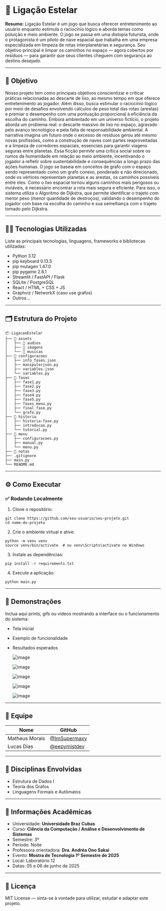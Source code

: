 # 🚀 Ligação Estelar

**Resumo:** Ligação Estelar é um jogo que busca oferecer entretenimento ao usuário enquanto estimula o raciocínio lógico e aborda temas como poluição e meio ambiente. O jogo se passa em uma distopia futurista, onde o protagonista é um piloto de nave espacial que trabalha em uma empresa especializada em limpeza de rotas interplanetárias e segurança. Seu objetivo principal é limpar os caminhos no espaço — agora cobertos por resíduos — para garantir que seus clientes cheguem com segurança ao destino desejado.

---

## 🎯 Objetivo

Nosso projeto tem como principais objetivos conscientizar e criticar práticas relacionadas ao descarte de lixo, ao mesmo tempo em que oferece entretenimento ao jogador. Além disso, busca estimular o raciocínio lógico por meio de desafios envolvendo cálculos de peso total das rotas (arestas) e premiar o desempenho com uma pontuação proporcional à eficiência da escolha do caminho.
Embora ambientado em um universo fictício, o projeto aborda um problema real: o descarte massivo de lixo no espaço, agravado pelo avanço tecnológico e pela falta de responsabilidade ambiental. A narrativa imagina um futuro onde o excesso de resíduos gerou até mesmo novas profissões, como a construção de naves com partes reaproveitadas e a limpeza de corredores espaciais, essenciais para garantir viagens seguras entre planetas. Essa ficção permite uma crítica social sobre os rumos da humanidade em relação ao meio ambiente, incentivando o jogador a refletir sobre sustentabilidade e consequências a longo prazo das ações humanas.
O jogo se baseia em conceitos de grafo com o espaço sendo representado como um grafo conexo, ponderado e não direcionado, onde os vértices representam planetas e as arestas, os caminhos possíveis entre eles. Como o lixo espacial tornou alguns caminhos mais perigosos ou inviáveis, é necessário encontrar a rota mais segura e eficiente. Para isso, o sistema utiliza o Algoritmo de Dijkstra, que permite identificar o trajeto com menor peso (menor quantidade de destroços), validando o desempenho do jogador com base na escolha do caminho e sua semelhança com o trajeto tomado pelo Dijkstra.


---

## 👨‍💻 Tecnologias Utilizadas

Liste as principais tecnologias, linguagens, frameworks e bibliotecas utilizadas:

- Python 3.12
- pip keyboard 0.13.5
- pip mutagen  1.47.0
- pip pygame   2.6.1
- Streamlit / FastAPI / Flask
- SQLite / PostgreSQL
- React / HTML + CSS + JS
- Graphviz / NetworkX (caso use grafos)
- Outros...


---

## 🗂️ Estrutura do Projeto 
```
📦 LigacaoEstelar
├── 📁 assets
│   ├── 📁 audios
│   ├── 📁 imagens
│   └── 📁 musicas
├── 📁 configuracoes
│   ├── info_fases.json
│   ├── manipulerjson.py
│   ├── variables.json
│   └── variables.py
├── 📁 fases
│   ├── fase1.py
│   ├── fase2.py
│   ├── fase3.py
│   ├── fase4.py
│   ├── fase5.py
│   ├── fases_menu.py
│   ├── final_fase.py
│   └── grafo.py
├── 📁 historia
│   ├── historia-fase.py
│   ├── introducao.py
│   └── tutorial.py
├── 📁 menu
│   ├── configuracoes.py
│   ├── manual.py
│   └── menu.py
├── 📁 notas
├── .gitignore
├── main.py
└── README.md

```

---

## ⚙️ Como Executar

### ✅ Rodando Localmente

1. Clone o repositório:

```
git clone https://github.com/seu-usuario/seu-projeto.git
cd nome-do-projeto
```

2. Crie o ambiente virtual e ative:

```
python -m venv venv
source venv/bin/activate  # ou venv\Scripts\activate no Windows
```

3. Instale as dependências:

```
pip install -r requirements.txt
```

4. Execute a aplicação:

```
python main.py
```

---

## 📸 Demonstrações

Inclua aqui prints, gifs ou vídeos mostrando a interface ou o funcionamento do sistema:

- Tela inicial
- Exemplo de funcionalidade
- Resultados esperados

  ![image](https://github.com/user-attachments/assets/9855d67e-56a9-4043-b4ed-2a258b9a7995)

  ![image](https://github.com/user-attachments/assets/535f6436-637c-4a97-ba4a-44c92b7c76fd)

  ![image](https://github.com/user-attachments/assets/4cb348bb-56eb-418a-8e7d-2183e1c348fe)

  ![image](https://github.com/user-attachments/assets/d27ffbe8-c6c7-40a5-9428-3b2c4fdebac9)

  ![image](https://github.com/user-attachments/assets/9f23770d-9e33-48e2-8c65-18dac6591e97)


  



---

## 👥 Equipe

| Nome | GitHub |
|------|--------|
| Matheus Morais | [@ImSupermaxy](https://github.com/ImSupermaxy) |
| Lucas Dias | [@eepymistdev](https://github.com/eepymistdev) |

---

## 🧠 Disciplinas Envolvidas

- Estrutura de Dados I
- Teoria dos Grafos
- Linguagens Formais e Autômatos

---

## 🏫 Informações Acadêmicas

- Universidade: **Universidade Braz Cubas**
- Curso: **Ciência da Computação / Análise e Desenvolvimento de Sistemas**
- Semestre: 3º
- Período: Noite
- Professora orientadora: **Dra. Andréa Ono Sakai**
- Evento: **Mostra de Tecnologia 1º Semestre de 2025**
- Local: Laboratório 12
- Datas: 05 e 06 de junho de 2025

---

## 📄 Licença

MIT License — sinta-se à vontade para utilizar, estudar e adaptar este projeto.
